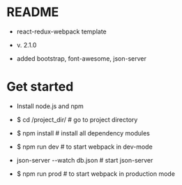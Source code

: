 # README #

* react-redux-webpack template
* v. 2.1.0

* added bootstrap, font-awesome, json-server

# Get started #
* Install node.js and npm

* $ cd /project_dir/ # go to project directory

* $ npm install  # install all dependency modules

* $ npm run dev  # to start webpack in dev-mode

* json-server --watch db.json # start json-server

* $ npm run prod  # to start webpack in production mode
